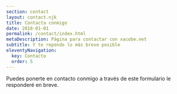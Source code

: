 ```yaml
---
section: contact
layout: contact.njk
title: Contacta conmigo
date: 2018-01-01
permalink: /contact/index.html
metaDescription: Página para contactar con xacobe.net
subtitle: Y te repondo lo más breve posible
eleventyNavigation:
  key: Contacto
  order: 5
---
```


Puedes ponerte en contacto conmigo a través de este formulario le responderé en breve.
